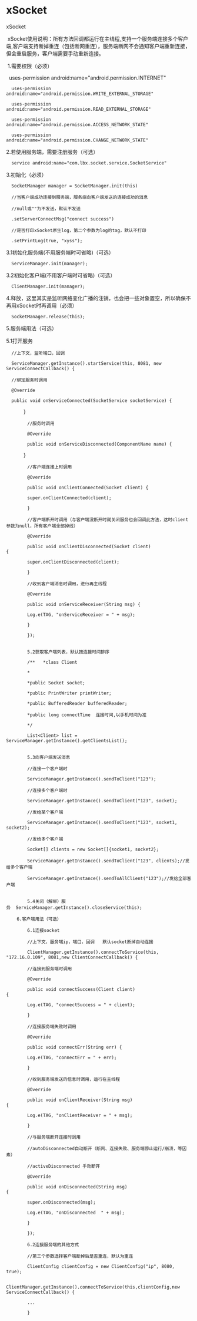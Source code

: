 # xSocket
xSocket    


 xSocket使用说明：所有方法回调都运行在主线程,支持一个服务端连接多个客户端,客户端支持断掉重连（包括断网重连），服务端断网不会通知客户端重新连接，但会重启服务，客户端需要手动重新连接。
 
 
 1.需要权限（必须）    
 
      uses-permission android:name="android.permission.INTERNET"  
      
      uses-permission android:name="android.permission.WRITE_EXTERNAL_STORAGE" 
      
      uses-permission android:name="android.permission.READ_EXTERNAL_STORAGE" 
      
      uses-permission android:name="android.permission.ACCESS_NETWORK_STATE" 
      
      uses-permission android:name="android.permission.CHANGE_NETWORK_STATE"  
      
      
      
      
      
 2.若使用服务端，需要注册服务（可选） 
 
      service android:name="com.lbx.socket.service.SocketService" 
      
      
      
      
      
      
 3.初始化（必须）  
 
      SocketManager manager = SocketManager.init(this)    
      
      //当客户端成功连接到服务端，服务端向客户端发送的连接成功的消息    
      
      //null或""为不发送，默认不发送                
      
      .setServerConnectMsg("connect success")    
      
      //是否打印xSocket原生log，第二个参数为log的tag，默认不打印                
      
      .setPrintLog(true, "xyss"); 
      
      
   3.1初始化服务端(不用服务端时可省略)（可选）
   
   
      ServiceManager.init(manager); 
      
      
   3.2初始化客户端(不用客户端时可省略)（可选） 
   
      ClientManager.init(manager); 
      
      
      
      
      
 4.释放，这里其实是监听网络变化广播的注销，也会把一些对象置空，所以确保不再用xSocket时再调用（必须） 
 
      SocketManager.release(this);  
      
      
      
      
      
 5.服务端用法（可选）  
 
 
   5.1打开服务  
   
      //上下文，监听端口，回调 
      
      ServiceManager.getInstance().startService(this, 8081, new ServiceConnectCallback() {     
      
      //绑定服务时调用   
      
      @Override 
      
      public void onServiceConnected(SocketService socketService) {
      
            }      
            
            //服务时调用           
            
            @Override            
            
            public void onServiceDisconnected(ComponentName name) {
            
            }      
            
            //客户端连接上时调用   
            
            @Override           
            
            public void onClientConnected(Socket client) {                
            
            super.onClientConnected(client);            
            
            }      
            
            //客户端断开时调用（与客户端没断开时就关闭服务也会回调此方法，这时client参数为null，所有客户端全部掉线）            
            
            @Override     
            
            public void onClientDisconnected(Socket client) {                
            
            super.onClientDisconnected(client);            
            
            }      
            
            //收到客户端消息时调用，进行再主线程            
            
            @Override            
            
            public void onServiceReceiver(String msg) {                
            
            Log.e(TAG, "onServiceReceiver = " + msg);           
            
            }        
            
            });    
            
            
            5.2获取客户端列表，默认按连接时间排序    
            
            /**   *class Client   
            
            *   
            
            *public Socket socket;   
            
            *public PrintWriter printWriter;   
            
            *public BufferedReader bufferedReader;   
            
            *public long connectTime  连接时间,以手机时间为准   
            
            */  
            
            List<Client> list = ServiceManager.getInstance().getClientsList();    
            
            
            5.3向客户端发送消息    
            
            //连接一个客户端时  
            
            ServiceManager.getInstance().sendToClient("123");    
            
            //连接多个客户端时  
            
            ServiceManager.getInstance().sendToClient("123", socket);
            
            //发给某个客户端          
            
            ServiceManager.getInstance().sendToClient("123", socket1, socket2);
            
            //发给多个客户端          
            
            Socket[] clients = new Socket[]{socket1, socket2};        
            
            ServiceManager.getInstance().sendToClient("123", clients);//发给多个客户端    
            
            ServiceManager.getInstance().sendToAllClient("123");//发给全部客户端    
            
            
            5.4关闭（解绑）服务  ServiceManager.getInstance().closeService(this);  
            
        6.客户端用法（可选）   
            
            6.1连接socket    
            
            //上下文，服务端ip，端口，回调   默认socket断掉自动连接 
            
            ClientManager.getInstance().connectToService(this, "172.16.0.109", 8081,new ClientConnectCallback() {         
            
            //连接到服务端时调用                   
            
            @Override                    
            
            public void connectSuccess(Client client) {                        
            
            Log.e(TAG, "connectSuccess = " + client);                    
            
            }          
            
            //连接服务端失败时调用                   
            
            @Override                   
            
            public void connectErr(String err) {                        
            
            Log.e(TAG, "connectErr = " + err);                    
            
            }          
            
            //收到服务端发送的信息时调用，运行在主线程                    
            
            @Override                    
            
            public void onClientReceiver(String msg) {                        
            
            Log.e(TAG, "onClientReceiver = " + msg);                    
            
            }          
            
            //与服务端断开连接时调用     
            
            //autoDisconnected自动断开（断网、连接失败、服务端停止运行/崩溃，等因素）                    
            
            //activeDisconnected 手动断开                    
            
            @Override                    
            
            public void onDisconnected(String msg) {                        
            
            super.onDisconnected(msg);                        
            
            Log.e(TAG, "onDisconnected  " + msg);                    
            
            }                
            
            });       
            
            6.2连接服务端的其他方式     
            
            //第三个参数选择客户端断掉后是否重连，默认为重连   
            
            ClientConfig clientConfig = new ClientConfig("ip", 8080, true);   
            
            ClientManager.getInstance().connectToService(this,clientConfig,new ServiceConnectCallback() {            
            
            ...            
            
            }         
